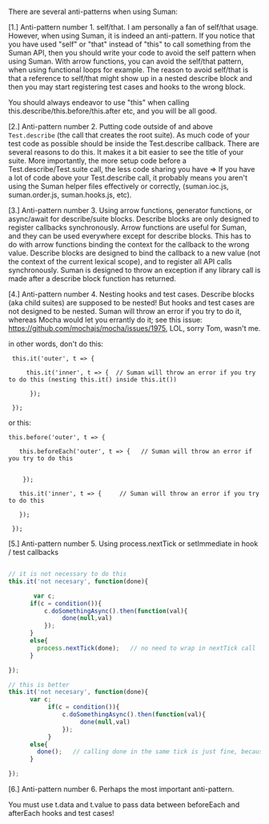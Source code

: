 There are several anti-patterns when using Suman:


[1.] Anti-pattern number 1. self/that. I am personally a fan of self/that usage. However, when using Suman, it is indeed an anti-pattern. If you notice that you
have used "self" or "that" instead of "this" to call something from the Suman API, then you should write your code to avoid the self pattern when using Suman. With arrow functions, you can
avoid the self/that pattern, when using functional loops for example. The reason to avoid self/that is that a reference to self/that might show up in a nested describe block and then
you may start registering test cases and hooks to the wrong block. 

You should always endeavor to use "this" when calling this.describe/this.before/this.after etc, and you will be all good.

[2.] Anti-pattern number 2. Putting code outside of and above ```Test.describe``` (the call that creates the root suite). As much code of your test code as possible should be inside the Test.describe callback.
There are several reasons to do this. It makes it a bit easier to see the title of your suite. More importantly, the more setup code before 
a Test.describe/Test.suite call, the less code sharing you have => If you have a lot of code above your Test.describe call, it probably means you aren't using the 
Suman helper files effectively or correctly, (suman.ioc.js, suman.order.js, suman.hooks.js, etc).

[3.] Anti-pattern number 3. Using arrow functions, generator functions, or async/await for describe/suite blocks. Describe blocks are only designed to register callbacks synchronously.
Arrow functions are useful for Suman, and they can be used everywhere except for describe blocks. This has to do with arrow functions binding the context for the callback to the wrong value. Describe blocks are designed to bind the callback to a new value (not the context of the current lexical scope), and to register
all API calls synchronously. Suman is designed to throw an exception if any library call is made after a describe block function has returned.

[4.] Anti-pattern number 4. Nesting hooks and test cases. Describe blocks (aka child suites) are supposed to be nested! But hooks and test cases are not designed to be nested.
Suman will throw an error if you try to do it, whereas Mocha would let you errantly do it; see this issue:
https://github.com/mochajs/mocha/issues/1975, LOL, sorry Tom, wasn't me.

in other words, don't do this:

```
 this.it('outer', t => {
  
     this.it('inner', t => {  // Suman will throw an error if you try to do this (nesting this.it() inside this.it())
     
      });
 
 });
 ```
 
 or this:
 
 ```
 this.before('outer', t => {
  
    this.beforeEach('outer', t => {   // Suman will throw an error if you try to do this
  
  
     });
   
    this.it('inner', t => {     // Suman will throw an error if you try to do this
      
    });
  
  });
  ```


[5.] Anti-pattern number 5. Using process.nextTick or setImmediate in hook / test callbacks

```js

// it is not necessary to do this
this.it('not necesary', function(done){

       var c;
      if(c = condition()){
          c.doSomethingAsync().then(function(val){
               done(null,val)
          });
      }
      else{
        process.nextTick(done);   // no need to wrap in nextTick call
      }

});

// this is better
this.it('not necesary', function(done){
      var c;
           if(c = condition()){
               c.doSomethingAsync().then(function(val){
                    done(null,val)
               });
           }
      else{
        done();   // calling done in the same tick is just fine, because Suman will ensure it is async behind the scenes
      }

});
```


[6.] Anti-pattern number 6. Perhaps the most important anti-pattern.

You must use t.data and t.value to pass data between beforeEach and afterEach hooks and test cases!
